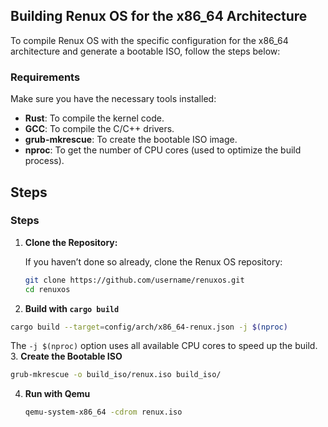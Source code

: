## Building Renux OS for the x86_64 Architecture

To compile Renux OS with the specific configuration for the x86_64 architecture and generate a bootable ISO, follow the steps below:

### Requirements

Make sure you have the necessary tools installed:

- **Rust**: To compile the kernel code.
- **GCC**: To compile the C/C++ drivers.
- **grub-mkrescue**: To create the bootable ISO image.
- **nproc**: To get the number of CPU cores (used to optimize the build process).
## Steps
### Steps

1. **Clone the Repository:**

   If you haven’t done so already, clone the Renux OS repository:

   ```bash
   git clone https://github.com/username/renuxos.git
   cd renuxos
   ```
2. **Build with `cargo build`**
  ```bash
  cargo build --target=config/arch/x86_64-renux.json -j $(nproc)
  ```
  The `-j $(nproc)` option uses all available CPU cores to speed up the build.
3. **Create the Bootable ISO**
  ```bash
  grub-mkrescue -o build_iso/renux.iso build_iso/
  ```
4. **Run with Qemu**
   ```bash
   qemu-system-x86_64 -cdrom renux.iso
   ```
